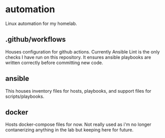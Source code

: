 # automation
Linux automation for my homelab. 

## .github/workflows
Houses configuration for github actions. Currently Ansible Lint is the only checks I have run on this repository. It ensures ansible playbooks are written correctly before committing new code. 

## ansible
This houses inventory files for hosts, playbooks, and support files for scripts/playbooks.

## docker
Hosts docker-compose files for now. Not really used as i'm no longer contanerizing anything in the lab but keeping here for future. 
